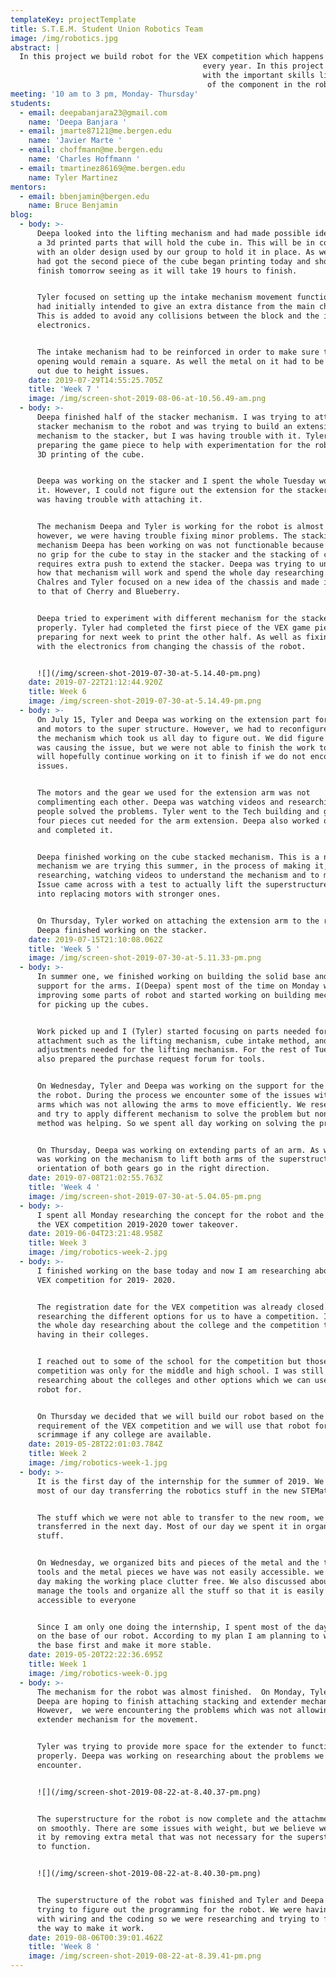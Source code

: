 ```yaml
---
templateKey: projectTemplate
title: S.T.E.M. Student Union Robotics Team
image: /img/robotics.jpg
abstract: |
  In this project we build robot for the VEX competition which happens 
                                           every year. In this project all the members get to understand and work 
                                           with the important skills like 3D designing, programming, assembling                              
                                            of the component in the robot and many more.
meeting: '10 am to 3 pm, Monday- Thursday'
students:
  - email: deepabanjara23@gmail.com
    name: 'Deepa Banjara '
  - email: jmarte87121@me.bergen.edu
    name: 'Javier Marte '
  - email: choffmann@me.bergen.edu
    name: 'Charles Hoffmann '
  - email: tmartinez86169@me.bergen.edu
    name: Tyler Martinez
mentors:
  - email: bbenjamin@bergen.edu
    name: Bruce Benjamin
blog:
  - body: >-
      Deepa looked into the lifting mechanism and had made possible ideas to use
      a 3d printed parts that will hold the cube in. This will be in combination
      with an older design used by our group to hold it in place. As well Tyler
      had got the second piece of the cube began printing today and should
      finish tomorrow seeing as it will take 19 hours to finish.


      Tyler focused on setting up the intake mechanism movement function that we
      had initially intended to give an extra distance from the main chassis.
      This is added to avoid any collisions between the block and the interior
      electronics. 


      The intake mechanism had to be reinforced in order to make sure the
      opening would remain a square. As well the metal on it had to be switched
      out due to height issues.
    date: 2019-07-29T14:55:25.705Z
    title: 'Week 7 '
    image: /img/screen-shot-2019-08-06-at-10.56.49-am.png
  - body: >-
      Deepa finished half of the stacker mechanism. I was trying to attach the
      stacker mechanism to the robot and was trying to build an extension
      mechanism to the stacker, but I was having trouble with it. Tyler worked
      preparing the game piece to help with experimentation for the robot with
      3D printing of the cube.


      Deepa was working on the stacker and I spent the whole Tuesday working on
      it. However, I could not figure out the extension for the stacker and I
      was having trouble with attaching it. 


      The mechanism Deepa and Tyler is working for the robot is almost done
      however, we were having trouble fixing minor problems. The stacking
      mechanism Deepa has been working on was not functionable because there was
      no grip for the cube to stay in the stacker and the stacking of cube
      requires extra push to extend the stacker. Deepa was trying to understand
      how that mechanism will work and spend the whole day researching. As well
      Chalres and Tyler focused on a new idea of the chassis and made it similar
      to that of Cherry and Blueberry.


      Deepa tried to experiment with different mechanism for the stacker to work
      properly. Tyler had completed the first piece of the VEX game piece and is
      preparing for next week to print the other half. As well as fixing issues
      with the electronics from changing the chassis of the robot.


      ![](/img/screen-shot-2019-07-30-at-5.14.40-pm.png)
    date: 2019-07-22T21:12:44.920Z
    title: Week 6
    image: /img/screen-shot-2019-07-30-at-5.14.49-pm.png
  - body: >-
      On July 15, Tyler and Deepa was working on the extension part for the arm
      and motors to the super structure. However, we had to reconfigure some of
      the mechanism which took us all day to figure out. We did figure out what
      was causing the issue, but we were not able to finish the work today. We
      will hopefully continue working on it to finish if we do not encounter any
      issues.


      The motors and the gear we used for the extension arm was not
      complimenting each other. Deepa was watching videos and researching how
      people solved the problems. Tyler went to the Tech building and got the
      four pieces cut needed for the arm extension. Deepa also worked on the arm
      and completed it.


      Deepa finished working on the cube stacked mechanism. This is a new
      mechanism we are trying this summer, in the process of making it, we were
      researching, watching videos to understand the mechanism and to modify it.
      Issue came across with a test to actually lift the superstructure, looking
      into replacing motors with stronger ones.


      On Thursday, Tyler worked on attaching the extension arm to the robot.
      Deepa finished working on the stacker.
    date: 2019-07-15T21:10:08.062Z
    title: 'Week 5 '
    image: /img/screen-shot-2019-07-30-at-5.11.33-pm.png
  - body: >-
      In summer one, we finished working on building the solid base and the
      support for the arms. I(Deepa) spent most of the time on Monday working on
      improving some parts of robot and started working on building mechanism
      for picking up the cubes.


      Work picked up and I (Tyler) started focusing on parts needed for future
      attachment such as the lifting mechanism, cube intake method, and
      adjustments needed for the lifting mechanism. For the rest of Tuesday I 
      also prepared the purchase request forum for tools.


      On Wednesday, Tyler and Deepa was working on the support for the arms of
      the robot. During the process we encounter some of the issues with the
      arms which was not allowing the arms to move efficiently. We researched
      and try to apply different mechanism to solve the problem but none of the
      method was helping. So we spent all day working on solving the problem.


      On Thursday, Deepa was working on extending parts of an arm. As well Tyler
      was working on the mechanism to lift both arms of the superstructure so
      orientation of both gears go in the right direction.
    date: 2019-07-08T21:02:55.763Z
    title: 'Week 4 '
    image: /img/screen-shot-2019-07-30-at-5.04.05-pm.png
  - body: >-
      I spent all Monday researching the concept for the robot and the rules for
      the VEX competition 2019-2020 tower takeover.
    date: 2019-06-04T23:21:48.958Z
    title: Week 3
    image: /img/robotics-week-2.jpg
  - body: >-
      I finished working on the base today and now I am researching about the
      VEX competition for 2019- 2020. 


      The registration date for the VEX competition was already closed. I was
      researching the different options for us to have a competition. I spent
      the whole day researching about the college and the competition they are
      having in their colleges.


      I reached out to some of the school for the competition but those
      competition was only for the middle and high school. I was still
      researching about the colleges and other options which we can use our
      robot for.


      On Thursday we decided that we will build our robot based on the
      requirement of the VEX competition and we will use that robot for the
      scrimmage if any college are available.
    date: 2019-05-28T22:01:03.784Z
    title: Week 2
    image: /img/robotics-week-1.jpg
  - body: >-
      It is the first day of the internship for the summer of 2019. We spent
      most of our day transferring the robotics stuff in the new STEMatics room.


      The stuff which we were not able to transfer to the new room, we
      transferred in the next day. Most of our day we spent it in organizing the
      stuff.


      On Wednesday, we organized bits and pieces of the metal and the tools. The
      tools and the metal pieces we have was not easily accessible. we spent the
      day making the working place clutter free. We also discussed about how to
      manage the tools and organize all the stuff so that it is easily
      accessible to everyone


      Since I am only one doing the internship, I spent most of the day working
      on the base of our robot. According to my plan I am planning to work on
      the base first and make it more stable.
    date: 2019-05-20T22:22:36.695Z
    title: Week 1
    image: /img/robotics-week-0.jpg
  - body: >-
      The mechanism for the robot was almost finished.  On Monday, Tyler and
      Deepa are hoping to finish attaching stacking and extender mechanism.
      However,  we were encountering the problems which was not allowing the
      extender mechanism for the movement.


      Tyler was trying to provide more space for the extender to function
      properly. Deepa was working on researching about the problems we
      encounter. 


      ![](/img/screen-shot-2019-08-22-at-8.40.37-pm.png)


      The superstructure for the robot is now complete and the attachment went
      on smoothly. There are some issues with weight, but we believe we resolved
      it by removing extra metal that was not necessary for the superstructure
      to function.


      ![](/img/screen-shot-2019-08-22-at-8.40.30-pm.png)


      The superstructure of the robot was finished and Tyler and Deepa was
      trying to figure out the programming for the robot. We were having trouble
      with wiring and the coding so we were researching and trying to figure out
      the way to make it work.
    date: 2019-08-06T00:39:01.462Z
    title: 'Week 8 '
    image: /img/screen-shot-2019-08-22-at-8.39.41-pm.png
---
```


